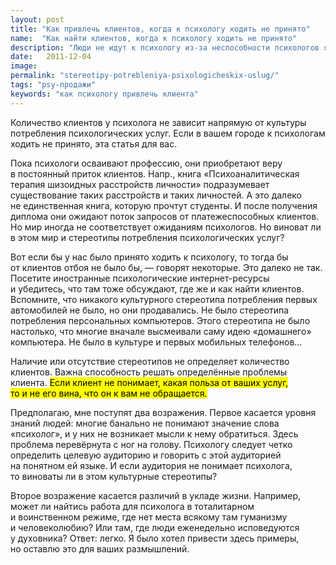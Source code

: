```yaml
---
layout: post
title: "Как привлечь клиентов, когда к психологу ходить не принято"
name:  "Как найти клиентов, когда к психологу ходить не принято"
description: "Люди не идут к психологу из-за неспособности психологов ясно и четко донести до потенциальных клиентов спектр решаемых актуальных проблем."
date:   2011-12-04			 
image:
permalink: "stereotipy-potrebleniya-psixologicheskix-uslug/"
tags: "psy-продажи"
keywords: "как психологу привлечь клиента"
---
```



<p>Количество клиентов у&nbsp;психолога не&nbsp;зависит напрямую от&nbsp;культуры потребления психологических услуг. Если в&nbsp;вашем городе к&nbsp;психологам ходить не&nbsp;принято, эта статья для вас.</p>
<p>Пока психологи осваивают профессию, они приобретают веру в&nbsp;постоянный приток клиентов. Напр., книга «Психоаналитическая терапия шизоидных расстройств личности» подразумевает существование таких расстройств и&nbsp;таких личностей. А&nbsp;это далеко не&nbsp;единственная книга, которую прочтут студенты. И&nbsp;после получения диплома они ожидают поток запросов от&nbsp;платежеспособных клиентов. Но&nbsp;мир иногда не&nbsp;соответствует ожиданиям психологов. Но&nbsp;виноват&nbsp;ли в&nbsp;этом мир и&nbsp;стереотипы потребления психологических услуг?</p>
<p>Вот если&nbsp;бы у&nbsp;нас было принято ходить к&nbsp;психологу, то&nbsp;тогда&nbsp;бы от&nbsp;клиентов отбоя не&nbsp;было&nbsp;бы,&nbsp;— говорят некоторые. Это далеко не&nbsp;так. Посетите иностранные психологические интернет-ресурсы и&nbsp;убедитесь, что там тоже обсуждают, где&nbsp;же и&nbsp;как найти клиентов. Вспомните, что никакого культурного стереотипа потребления первых автомобилей не&nbsp;было, но&nbsp;они продавались. Не&nbsp;было стереотипа потребления персональных компьютеров. Этого стереотипа не&nbsp;было настолько, что многие вначале высмеивали саму идею «домашнего» компьютера. Не&nbsp;было в&nbsp;культуре и&nbsp;первых мобильных телефонов...</p>
<p>Наличие или отсутствие стереотипов не&nbsp;определяет количество клиентов. Важна способность решать определённые проблемы клиента. <mark>Если клиент не&nbsp;понимает, какая польза от&nbsp;ваших услуг, то&nbsp;и&nbsp;не&nbsp;его вина, что он&nbsp;к&nbsp;вам не&nbsp;обращается.</mark></p>
<p>Предполагаю, мне поступят два возражения. Первое касается уровня знаний людей: многие банально не&nbsp;понимают значение слова «психолог», и&nbsp;у&nbsp;них не&nbsp;возникает мысли к&nbsp;нему обратиться. Здесь проблема перевёрнута с&nbsp;ног на&nbsp;голову. Психологу следует четко определить целевую аудиторию и&nbsp;говорить с&nbsp;этой аудиторией на&nbsp;понятном ей&nbsp;языке. И&nbsp;если аудитория не&nbsp;понимает психолога, то&nbsp;виноваты&nbsp;ли в&nbsp;этом культурные стереотипы?</p>
<p>Второе возражение касается различий в&nbsp;укладе жизни. Например, может&nbsp;ли найтись работа для психолога в&nbsp;тоталитарном и&nbsp;воинственном режиме, где нет места всякому там гуманизму и&nbsp;человеколюбию? Или там, где люди еженедельно исповедуются у&nbsp;духовника? Ответ: легко. Я&nbsp;было хотел привести здесь примеры, но&nbsp;оставлю это для ваших размышлений.</p>
